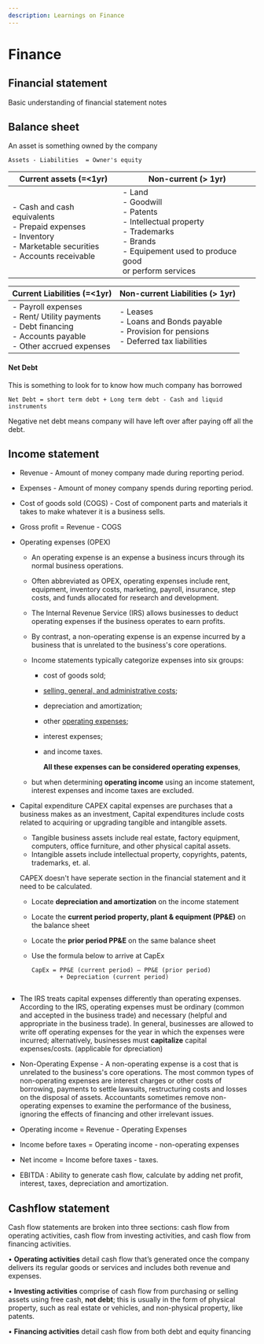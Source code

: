```yaml
---
description: Learnings on Finance
---
```


# Finance

## Financial statement

Basic understanding of financial statement notes

## Balance sheet

An asset is something owned by the company 

```
Assets - Liabilities  = Owner's equity 
```

| Current assets (=<1yr)                                       | Non-current (> 1yr)                                          |
| ------------------------------------------------------------ | ------------------------------------------------------------ |
| - Cash and cash equivalents <br/>- Prepaid expenses<br/>- Inventory <br/>- Marketable securities<br/>- Accounts receivable | - Land<br/>- Goodwill<br/>- Patents<br/>- Intellectual property <br/>- Trademarks<br/>- Brands<br/>- Equipement used to produce good <br />or perform services |



| Current Liabilities (=<1yr)                                  | Non-current Liabilities (> 1yr)                              |
| ------------------------------------------------------------ | ------------------------------------------------------------ |
| - Payroll expenses <br />- Rent/ Utility payments<br />- Debt financing<br />- Accounts payable<br />- Other accrued expenses | - Leases<br />- Loans and Bonds payable<br />- Provision for pensions<br />- Deferred tax liabilities |



#### Net Debt

This is something to look for to know how much company has borrowed 

```
Net Debt = short term debt + Long term debt - Cash and liquid instruments
```

Negative net debt means company will have left over after paying off all the debt. 



## Income statement

- Revenue - Amount of money company made during reporting period.

- Expenses - Amount of money company spends during reporting period.

- Cost of goods sold (COGS) - Cost of component parts and materials it takes to make whatever it is a business sells.

- Gross profit = Revenue  - COGS 

- Operating expenses (OPEX)

  - An operating expense is an expense a business incurs through its normal business operations. 

  - Often abbreviated as OPEX, operating expenses include rent, equipment, inventory costs, marketing, payroll, insurance, step costs, and funds allocated for research and development.

  - The Internal Revenue Service (IRS) allows businesses to deduct operating expenses if the business operates to earn profits.

  - By contrast, a non-operating expense is an expense incurred by a business that is unrelated to the business's core operations.

  - Income statements typically categorize expenses into six groups: 

    - cost of goods sold; 

    - [selling, general, and administrative costs](https://www.investopedia.com/ask/answers/101314/what-are-differences-between-operating-expenses-and-sga.asp); 

    - depreciation and amortization; 

    - other [operating expenses](https://www.investopedia.com/terms/o/overhead-ratio.asp); 

    - interest expenses; 

    - and income taxes. 

      **All these expenses can be considered operating expenses**, 

     

  - but when determining **operating income** using an income statement, interest expenses and income taxes are excluded.

- Capital expenditure CAPEX
  capital expenses are purchases that a business makes as an investment, Capital expenditures include costs related to acquiring or upgrading tangible and intangible assets.

  - Tangible business assets include real estate, factory equipment, computers, office furniture, and other physical capital assets. 
  - Intangible assets include intellectual property, copyrights, patents, trademarks, et. al.

  CAPEX doesn't have seperate section in the financial statement and it need to be calculated. 

  - Locate **depreciation and amortization** on the income statement

  - Locate the **current period property, plant & equipment (PP&E)** on the balance sheet

  - Locate the **prior period PP&E** on the same balance sheet

  - Use the formula below to arrive at CapEx

    ```
    CapEx = PP&E (current period) – PP&E (prior period) 
            + Depreciation (current period)
    
    
    ```

    

- The IRS treats capital expenses differently than operating expenses. According to the IRS, operating expenses must be ordinary (common and accepted in the business trade) and necessary (helpful and appropriate in the business trade). In general, businesses are allowed to write off operating expenses for the year in which the expenses were incurred; alternatively, businesses must **capitalize** capital expenses/costs. (applicable for dpreciation) 

- Non-Operating Expense - A non-operating expense is a cost that is unrelated to the business's core operations. The most common types of non-operating expenses are interest charges or other costs of borrowing, payments to settle lawsuits, restructuring costs and losses on the disposal of assets. Accountants sometimes remove non-operating expenses to examine the performance of the business, ignoring the effects of financing and other irrelevant issues. 

- Operating income = Revenue - Operating Expenses 

- Income before taxes = Operating income - non-operating expenses

- Net income  = Income before taxes - taxes.

- EBITDA :  Ability to generate cash flow, calculate by adding net profit, interest, taxes, depreciation and amortization. 





## Cashflow statement&#x20;

Cash flow statements are broken into three sections: cash flow from operating activities, cash flow from investing activities, and cash flow from financing activities.

• **Operating activities** detail cash flow that’s generated once the company delivers its regular goods or services and includes both revenue and expenses.

• **Investing activities** comprise of cash flow from purchasing or selling assets using free cash, **not debt**; this is usually in the form of physical property, such as real estate or vehicles, and non-physical property, like patents.

• **Financing activities** detail cash flow from both debt and equity financing
